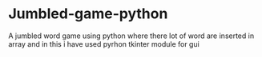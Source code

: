 # Jumbled-game-python
A jumbled word game using python where there lot of word are inserted in array and in this i have used pyrhon tkinter module for gui
